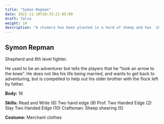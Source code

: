 ```yaml
---
title: "Symon Repman"
date: 2022-11-10T10:33:21-05:00
draft: false
weight: 10
description: "A chimera has been planted in a herd of sheep and has  shapeshifted into one of the sheep. It is plucking them off when hungry. "
---
```


## Symon Repman

Shepherd and 6th level fighter. 

He used to be an adventurer but tells the players that he “took an arrow to the knee”. He does not like his life being married, and wants to get back to adventuring, but is compelled to help out his older brother with the flock left by father. 

**Body:** 16

**Skills:** Read and Write (6) Two hand edge (8) Prof. Two Handed Edge (2) Slay Two Handed Edge (10) Craftsman: Sheep shearing (5)

**Costume:** Merchant clothes
